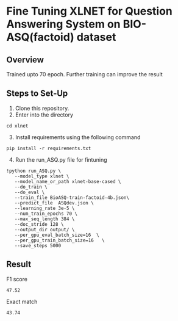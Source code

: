 # Fine Tuning XLNET for Question Answering System on BIO-ASQ(factoid) dataset



## Overview
Trained upto 70 epoch. Further training can improve the result

## Steps to Set-Up

 1. Clone this repository.
 2. Enter into the directory

 ```
 cd xlnet
 ```
 3. Install requirements using the following command
 ```
 pip install -r requirements.txt
 ```
 4. Run the run_ASQ.py file for fintuning
 ```
 !python run_ASQ.py \
    --model_type xlnet \
    --model_name_or_path xlnet-base-cased \
    --do_train \
    --do_eval \
    --train_file BioASQ-train-factoid-4b.json\
    --predict_file  ASQdev.json \
    --learning_rate 3e-5 \
    --num_train_epochs 70 \
    --max_seq_length 384 \
    --doc_stride 128 \
    --output_dir output/ \
    --per_gpu_eval_batch_size=16  \
    --per_gpu_train_batch_size=16   \
    --save_steps 5000
 ```
 
## Result

F1 score

 ```
47.52
 ```

Exact match

 ```
43.74
 ```






